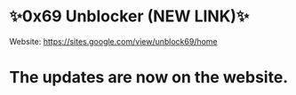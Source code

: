 # ✨0x69 Unblocker (NEW LINK)✨
Website: https://sites.google.com/view/unblock69/home

# The updates are now on the website.
